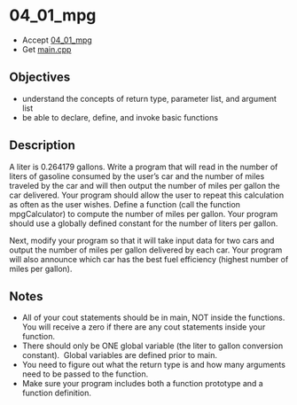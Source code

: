 # 04_01_mpg

- Accept [04_01_mpg](https://classroom.github.com/a/hbfPDhOh)
- Get [main.cpp](main.cpp)


## Objectives

- understand the concepts of return type, parameter list, and argument list
- be able to declare, define, and invoke basic functions


## Description

A liter is 0.264179 gallons. Write a program that will read in the number of liters of gasoline consumed by the user’s car and the number of miles traveled by the car and will then output the number of miles per gallon the car delivered. Your program should allow the user to repeat this calculation as often as the user wishes. Define a function (call the function mpgCalculator) to compute the number of miles per gallon. Your program should use a globally defined constant for the number of liters per gallon.

Next, modify your program so that it will take input data for two cars and output the number of miles per gallon delivered by each car. Your program will also announce which car has the best fuel efficiency (highest number of miles per gallon).

## Notes

- All of your cout statements should be in main, NOT inside the functions.  You will receive a zero if there are any cout statements inside your function.
- There should only be ONE global variable (the liter to gallon conversion constant).  Global variables are defined prior to main.
- You need to figure out what the return type is and how many arguments need to be passed to the function.
- Make sure your program includes both a function prototype and a function definition.
